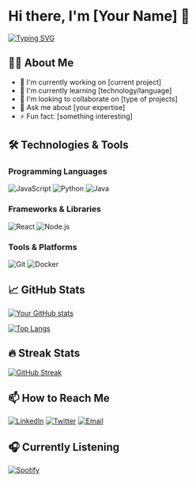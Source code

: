# Hi there, I'm [Your Name] 👋

[![Typing SVG](https://readme-typing-svg.herokuapp.com?font=Fira+Code&pause=1000&color=FF7F50&width=435&lines=Full+Stack+Developer;Open+Source+Contributor;Tech+Enthusiast)](https://git.io/typing-svg)

## 👨‍💻 About Me

- 🔭 I'm currently working on [current project]
- 🌱 I'm currently learning [technology/language]
- 👯 I'm looking to collaborate on [type of projects]
- 💬 Ask me about [your expertise]
- ⚡ Fun fact: [something interesting]

## 🛠️ Technologies & Tools

### Programming Languages
![JavaScript](https://img.shields.io/badge/-JavaScript-F7DF1E?style=flat-square&logo=javascript&logoColor=black)
![Python](https://img.shields.io/badge/-Python-3776AB?style=flat-square&logo=python&logoColor=white)
![Java](https://img.shields.io/badge/-Java-007396?style=flat-square&logo=java&logoColor=white)

### Frameworks & Libraries
![React](https://img.shields.io/badge/-React-61DAFB?style=flat-square&logo=react&logoColor=black)
![Node.js](https://img.shields.io/badge/-Node.js-339933?style=flat-square&logo=node.js&logoColor=white)

### Tools & Platforms
![Git](https://img.shields.io/badge/-Git-F05032?style=flat-square&logo=git&logoColor=white)
![Docker](https://img.shields.io/badge/-Docker-2496ED?style=flat-square&logo=docker&logoColor=white)

## 📈 GitHub Stats

[![Your GitHub stats](https://github-readme-stats.vercel.app/api?username=yourusername&show_icons=true&theme=radical)](https://github.com/yourusername)

[![Top Langs](https://github-readme-stats.vercel.app/api/top-langs/?username=yourusername&layout=compact&theme=radical)](https://github.com/yourusername)

## 🔥 Streak Stats

[![GitHub Streak](https://streak-stats.demolab.com/?user=yourusername&theme=radical)](https://git.io/streak-stats)

## 📫 How to Reach Me

[![LinkedIn](https://img.shields.io/badge/-LinkedIn-0077B5?style=flat-square&logo=linkedin&logoColor=white)](https://linkedin.com/in/yourprofile)
[![Twitter](https://img.shields.io/badge/-Twitter-1DA1F2?style=flat-square&logo=twitter&logoColor=white)](https://twitter.com/yourhandle)
[![Email](https://img.shields.io/badge/-Email-D14836?style=flat-square&logo=gmail&logoColor=white)](mailto:youremail@example.com)

## 🎧 Currently Listening

[![Spotify](https://spotify-readme-xi.vercel.app/api/spotify)](https://open.spotify.com/user/yourspotifyid)

